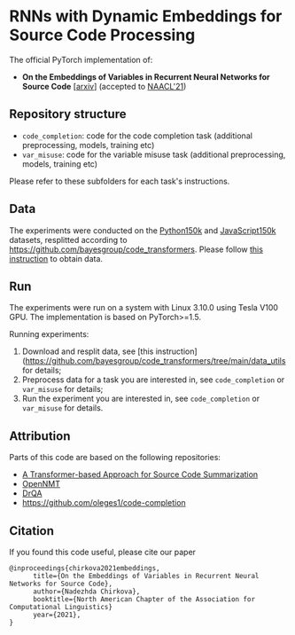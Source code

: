 # RNNs with Dynamic Embeddings for Source Code Processing

The official PyTorch implementation of:
* __On the Embeddings of Variables in Recurrent Neural Networks for Source Code__ [[arxiv](https://arxiv.org/abs/2010.12693)] (accepted to [NAACL'21](https://2021.naacl.org/))

## Repository structure
* `code_completion`: code for the code completion task (additional preprocessing, models, training etc)
* `var_misuse`: code for the variable misuse task (additional preprocessing, models, training etc)

Please refer to these subfolders for each task's instructions.

## Data
The experiments were conducted on the [Python150k](https://www.sri.inf.ethz.ch/py150) and [JavaScript150k](https://www.sri.inf.ethz.ch/js150) datasets, resplitted according to https://github.com/bayesgroup/code_transformers. Please follow [this instruction](https://github.com/bayesgroup/code_transformers/tree/main/data_utils) to obtain data. 

## Run

The experiments were run on a system with Linux 3.10.0 using Tesla V100 GPU. The implementation is based on PyTorch>=1.5.

Running experiments:
1. Download and resplit data, see [this instruction](https://github.com/bayesgroup/code_transformers/tree/main/data_utils for details;
2. Preprocess data for a task you are interested in, see `code_completion` or `var_misuse` for details;
3. Run the experiment you are interested in, see `code_completion` or `var_misuse` for details.

## Attribution

Parts of this code are based on the following repositories:
* [A Transformer-based Approach for Source Code Summarization](https://github.com/wasiahmad/NeuralCodeSum) 
* [OpenNMT](https://github.com/OpenNMT/OpenNMT-py)
* [DrQA](https://github.com/facebookresearch/DrQA)
* https://github.com/oleges1/code-completion

## Citation

If you found this code useful, please cite our paper

```
@inproceedings{chirkova2021embeddings,
      title={On the Embeddings of Variables in Recurrent Neural Networks for Source Code}, 
      author={Nadezhda Chirkova},
      booktitle={North American Chapter of the Association for Computational Linguistics}
      year={2021}, 
}
```


